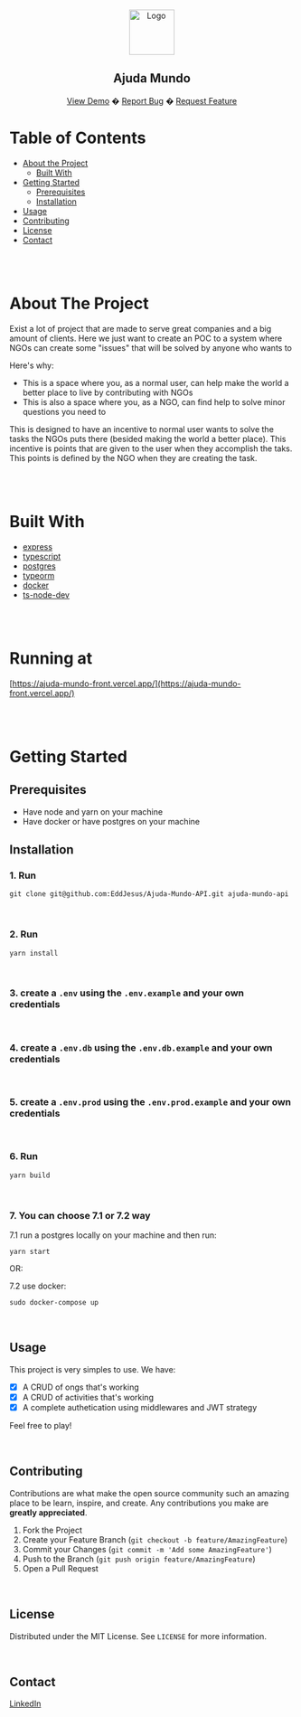 <!--
repo name: Ajuda Mundo
description: Project developed to improve my skills and create portfolio
github name: EddJesus
link: https://github.com/EddJesus/Ajuda-Mundo-API
logo path: public/logo.png
screenshot: public/ss.png
twitter: https://twitter.com/EdJesuus
email: edusanto22@gmail.com
-->

<!-- PROJECT LOGO -->
<br />
<p align="center">
  <a href="https://github.com/EddJesus/Ajuda-Mundo-Front">
    <img src="public/logo.png" alt="Logo" width="80" height="80">
  </a>
  <h2 align="center">
    Ajuda Mundo
  </h2>
    <p align="center">
      <a href="https://ajuda-mundo-front.vercel.app/">View Demo</a>
      �
      <a href="https://github.com/EddJesus/Ajuda-Mundo-API/issues">Report Bug</a>
      �
      <a href="https://github.com/EddJesus/Ajuda-Mundo-API/issues">Request Feature</a>
    </p>

</p>


<!-- TABLE OF CONTENTS -->
# Table of Contents

* [About the Project](#about-the-project)
  * [Built With](#built-with)
* [Getting Started](#getting-started)
  * [Prerequisites](#prerequisites)
  * [Installation](#installation)
* [Usage](#usage)
* [Contributing](#contributing)
* [License](#license)
* [Contact](#contact)

<br><br>

<!-- ABOUT THE PROJECT -->
# About The Project

Exist a lot of project that are made to serve great companies and a big amount of clients. Here we just want to create an POC to a system where NGOs can create some "issues" that will be solved by anyone who wants to

Here's why:
* This is a space where you, as a normal user, can help make the world a better place to live by contributing with NGOs
* This is also a space where you, as a NGO, can find help to solve minor questions you need to

This is designed to have an incentive to normal user wants to solve the tasks the NGOs puts there (besided making the world a better place). This incentive is points that are given to the user when they accomplish the taks. This points is defined by the NGO when they are creating the task.

<br><br>

# Built With

* [express](https://expressjs.com/pt-br/)
* [typescript](https://www.typescriptlang.org/)
* [postgres](https://www.postgresql.org/)
* [typeorm](https://typeorm.io/)
* [docker](https://www.docker.com/)
* [ts-node-dev](https://www.npmjs.com/package/ts-node-dev)

<br><br>

# Running at

[https://ajuda-mundo-front.vercel.app/](https://ajuda-mundo-front.vercel.app/)

<br><br>

<!-- GETTING STARTED -->
# Getting Started

## Prerequisites

- Have node and yarn on your machine
- Have docker or have postgres on your machine

## Installation

### 1. Run
```
git clone git@github.com:EddJesus/Ajuda-Mundo-API.git ajuda-mundo-api
```
<br>

### 2. Run
```
yarn install
```
<br>

### 3. create a ```.env``` using the ```.env.example``` and your own credentials

<br>

### 4. create a ```.env.db``` using the ```.env.db.example``` and your own credentials

<br>

### 5. create a ```.env.prod``` using the ```.env.prod.example``` and your own credentials

<br>

### 6. Run
```
yarn build
```

<br>

### 7. You can choose 7.1 or 7.2 way

7.1 run a postgres locally on your machine and then run:

```
yarn start
```

OR:

7.2 use docker:
 
```
sudo docker-compose up
```

<br>

<!-- USAGE EXAMPLES -->
## Usage

This project is very simples to use. We have:

- [x] A CRUD of ongs that's working
- [x] A CRUD of activities that's working
- [x] A complete authetication using middlewares and JWT strategy

Feel free to play!

<br>

<!-- CONTRIBUTING -->
## Contributing

Contributions are what make the open source community such an amazing place to be learn, inspire, and create. Any contributions you make are **greatly appreciated**.

1. Fork the Project
2. Create your Feature Branch (`git checkout -b feature/AmazingFeature`)
3. Commit your Changes (`git commit -m 'Add some AmazingFeature'`)
4. Push to the Branch (`git push origin feature/AmazingFeature`)
5. Open a Pull Request

<br>

<!-- LICENSE -->
## License

Distributed under the MIT License. See `LICENSE` for more information.

<br>

<!-- CONTACT -->
## Contact

[LinkedIn](https://www.linkedin.com/in/dev-eduardo-jesus/)
